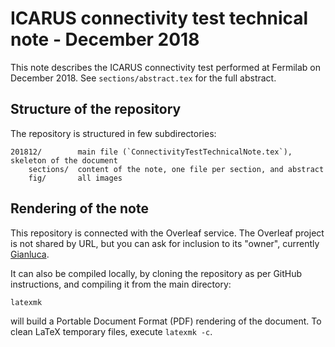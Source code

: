 ICARUS connectivity test technical note - December 2018
========================================================

This note describes the ICARUS connectivity test performed at Fermilab on December 2018.
See `sections/abstract.tex` for the full abstract.


Structure of the repository
----------------------------

The repository is structured in few subdirectories:
    
    201812/        main file (`ConnectivityTestTechnicalNote.tex`), skeleton of the document
        sections/  content of the note, one file per section, and abstract
        fig/       all images


Rendering of the note
----------------------

This repository is connected with the Overleaf service. The Overleaf project is not shared by URL, but you can ask for inclusion to its "owner", currently [Gianluca](petrillo@slac.stanford.edu).

It can also be compiled locally, by cloning the repository as per GitHub instructions, and compiling it from the main directory:
    
    latexmk
    
will build a Portable Document Format (PDF) rendering of the document.
To clean LaTeX temporary files, execute `latexmk -c`.

